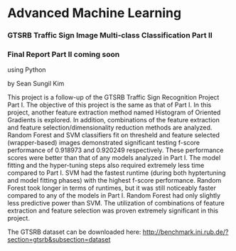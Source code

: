 # Advanced Machine Learning

### GTSRB Traffic Sign Image Multi-class Classification Part II
### Final Report Part II coming soon
using Python

by Sean Sungil Kim

This project is a follow-up of the GTSRB Traffic Sign Recognition Project Part I. The objective of this project is the same as that of Part I. In this project, another feature extraction method named Histogram of Oriented Gradients is explored. In addition, combinations of the feature extraction and feature selection/dimensionality reduction methods are analyzed. Random Forest and SVM classifiers fit on thresheld and feature selected (wrapper-based) images demonstrated significant testing f-score performance of 0.918973 and 0.920249 respectively. These performance scores were better than that of any models analyzed in Part I. The model fitting and the hyper-tuning steps also required extremely less time compared to Part I. SVM had the fastest runtime (during both hyptertuning and model fitting phases) with the highest f-score performance. Random Forest took longer in terms of runtimes, but it was still noticeably faster compared to any of the models in Part I. Random Forest had only slightly less predictive power than SVM. The utilization of combinations of feature extraction and feature selection was proven extremely significant in this project.

The GTSRB dataset can be downloaded here: http://benchmark.ini.rub.de/?section=gtsrb&subsection=dataset
